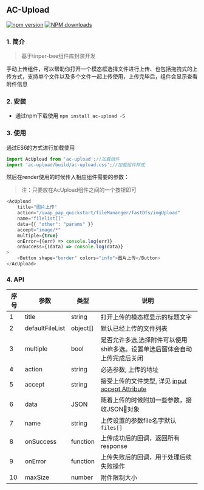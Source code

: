 ## AC-Upload

[![npm version](https://img.shields.io/npm/v/ac-upload.svg)](https://www.npmjs.com/package/ac-upload)
[![NPM downloads](http://img.shields.io/npm/dt/ac-upload.svg?style=flat)](https://npmjs.org/package/ac-upload)



### 1. 简介

> 基于tinper-bee组件库封装开发

手动上传组件，可以帮助你打开一个模态框选择文件进行上传、也包括拖拽式的上传方式，支持单个文件以及多个文件一起上传使用，上传完毕后，组件会显示查看附件信息


### 2. 安装

- 通过npm下载使用
`npm install ac-upload -S`

### 3. 使用

通过ES6的方式进行加载使用

```js
import AcUpload from 'ac-upload';//加载组件
import 'ac-upload/build/ac-upload.css';//加载组件样式
```
然后在render使用的时候传入相应组件需要的参数：

> 注：只要放在AcUpload组件之间的一个按钮即可

```js
<AcUpload
    title="图片上传"
    action="/iuap_pap_quickstart/fileMananger/fastDfs/imgUpload"
    name="filelist[]"
    data={{ "other": "params" }}
    accept="image/*"
    multiple={true}
    onError={(err) => console.log(err)}
    onSuccess={(data) => console.log(data)}
>
    <Button shape="border" colors="info">图片上传</Button>
</AcUpload>
```

### 4. API


序号 | 参数 | 类型 | 说明
---|---|---|---
1|title|string|打开上传的模态框显示的标题文字
2|defaultFileList|object[]|默认已经上传的文件列表
3|multiple|bool|是否允许多选,选择附件可以使用shift多选。设置单选后窗体会自动上传完成后关闭
4|action|string|必选参数, 上传的地址
5|accept|string|接受上传的文件类型, 详见 [input accept Attribute](https://developer.mozilla.org/en-US/docs/Web/HTML/Element/input#attr-accept)
6|data|JSON|随着上传的时候附加一些参数，接收JSON对象
7|name|string|上传设置的参数file名字默认`files[]`
8|onSuccess|function|上传成功后的回调，返回所有response
9|onError|function|上传失败后的回调，用于处理后续失败操作
10|maxSize|number|附件限制大小
